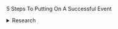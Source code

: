 5 Steps To Putting On A Successful Event
<details>
<summary>Research</summary>

  * Define your goals and objectives
    * one
    * two
  * Outline what your event will entail, and check it is feasible
  
</details>
